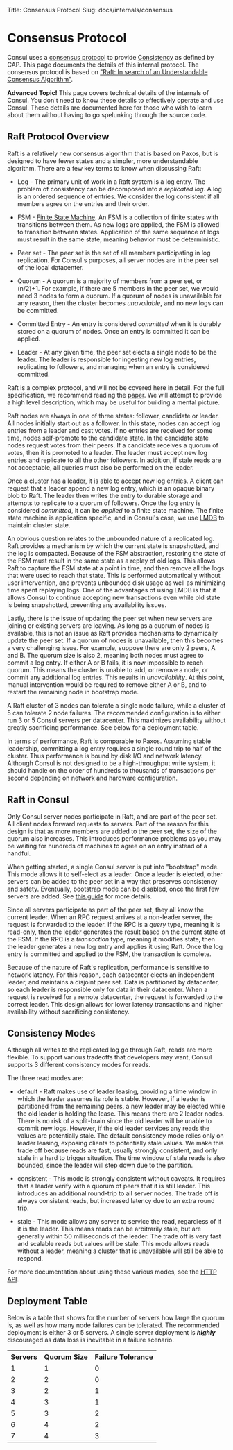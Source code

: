 Title: Consensus Protocol
Slug: docs/internals/consensus


# Consensus Protocol

Consul uses a [consensus protocol](http://en.wikipedia.org/wiki/Consensus_(computer_science))
to provide [Consistency](http://en.wikipedia.org/wiki/CAP_theorem) as defined by CAP.
This page documents the details of this internal protocol. The consensus protocol is based on
["Raft: In search of an Understandable Consensus Algorithm"](https://ramcloud.stanford.edu/wiki/download/attachments/11370504/raft.pdf).

<div class="alert alert-block alert-warning">
<strong>Advanced Topic!</strong> This page covers technical details of
the internals of Consul. You don't need to know these details to effectively
operate and use Consul. These details are documented here for those who wish
to learn about them without having to go spelunking through the source code.
</div>

## Raft Protocol Overview

Raft is a relatively new consensus algorithm that is based on Paxos,
but is designed to have fewer states and a simpler, more understandable
algorithm. There are a few key terms to know when discussing Raft:

* Log - The primary unit of work in a Raft system is a log entry. The problem
of consistency can be decomposed into a *replicated log*. A log is an ordered
sequence of entries. We consider the log consistent if all members agree on
the entries and their order.

* FSM - [Finite State Machine](http://en.wikipedia.org/wiki/Finite-state_machine).
An FSM is a collection of finite states with transitions between them. As new logs
are applied, the FSM is allowed to transition between states. Application of the
same sequence of logs must result in the same state, meaning behavior must be deterministic.

* Peer set - The peer set is the set of all members participating in log replication.
For Consul's purposes, all server nodes are in the peer set of the local datacenter.

* Quorum - A quorum is a majority of members from a peer set, or (n/2)+1.
For example, if there are 5 members in the peer set, we would need 3 nodes
to form a quorum. If a quorum of nodes is unavailable for any reason, then the
cluster becomes *unavailable*, and no new logs can be committed.

* Committed Entry - An entry is considered *committed* when it is durably stored
on a quorum of nodes. Once an entry is committed it can be applied.

* Leader - At any given time, the peer set elects a single node to be the leader.
The leader is responsible for ingesting new log entries, replicating to followers,
and managing when an entry is considered committed.

Raft is a complex protocol, and will not be covered here in detail. For the full
specification, we recommend reading the [paper](https://ramcloud.stanford.edu/wiki/download/attachments/11370504/raft.pdf). We will attempt to provide a high
level description, which may be useful for building a mental picture.

Raft nodes are always in one of three states: follower, candidate or leader. All
nodes initially start out as a follower. In this state, nodes can accept log entries
from a leader and cast votes. If no entries are received for some time, nodes
self-promote to the candidate state. In the candidate state nodes request votes from
their peers. If a candidate receives a quorum of votes, then it is promoted to a leader.
The leader must accept new log entries and replicate to all the other followers.
In addition, if stale reads are not acceptable, all queries must also be performed on
the leader.

Once a cluster has a leader, it is able to accept new log entries. A client can
request that a leader append a new log entry, which is an opaque binary blob to
Raft. The leader then writes the entry to durable storage and attempts to replicate
to a quorum of followers. Once the log entry is considered *committed*, it can be
*applied* to a finite state machine. The finite state machine is application specific,
and in Consul's case, we use [LMDB](http://symas.com/mdb/) to maintain cluster state.

An obvious question relates to the unbounded nature of a replicated log. Raft provides
a mechanism by which the current state is snapshotted, and the log is compacted. Because
of the FSM abstraction, restoring the state of the FSM must result in the same state
as a replay of old logs. This allows Raft to capture the FSM state at a point in time,
and then remove all the logs that were used to reach that state. This is performed automatically
without user intervention, and prevents unbounded disk usage as well as minimizing
time spent replaying logs. One of the advantages of using LMDB is that it allows Consul
to continue accepting new transactions even while old state is being snapshotted,
preventing any availability issues.

Lastly, there is the issue of updating the peer set when new servers are joining
or existing servers are leaving. As long as a quorum of nodes is available, this
is not an issue as Raft provides mechanisms to dynamically update the peer set.
If a quorum of nodes is unavailable, then this becomes a very challenging issue.
For example, suppose there are only 2 peers, A and B. The quorum size is also
2, meaning both nodes must agree to commit a log entry. If either A or B fails,
it is now impossible to reach quorum. This means the cluster is unable to add,
or remove a node, or commit any additional log entries. This results in *unavailability*.
At this point, manual intervention would be required to remove either A or B,
and to restart the remaining node in bootstrap mode.

A Raft cluster of 3 nodes can tolerate a single node failure, while a cluster
of 5 can tolerate 2 node failures. The recommended configuration is to either
run 3 or 5 Consul servers per datacenter. This maximizes availability without
greatly sacrificing performance. See below for a deployment table.

In terms of performance, Raft is comparable to Paxos. Assuming stable leadership,
committing a log entry requires a single round trip to half of the cluster.
Thus performance is bound by disk I/O and network latency. Although Consul is
not designed to be a high-throughput write system, it should handle on the order
of hundreds to thousands of transactions per second depending on network and
hardware configuration.

## Raft in Consul

Only Consul server nodes participate in Raft, and are part of the peer set. All
client nodes forward requests to servers. Part of the reason for this design is
that as more members are added to the peer set, the size of the quorum also increases.
This introduces performance problems as you may be waiting for hundreds of machines
to agree on an entry instead of a handful.

When getting started, a single Consul server is put into "bootstrap" mode. This mode
allows it to self-elect as a leader. Once a leader is elected, other servers can be
added to the peer set in a way that preserves consistency and safety. Eventually,
bootstrap mode can be disabled, once the first few servers are added. See [this
guide](/docs/guides/bootstrapping.html) for more details.

Since all servers participate as part of the peer set, they all know the current
leader. When an RPC request arrives at a non-leader server, the request is
forwarded to the leader. If the RPC is a *query* type, meaning it is read-only,
then the leader generates the result based on the current state of the FSM. If
the RPC is a *transaction* type, meaning it modifies state, then the leader
generates a new log entry and applies it using Raft. Once the log entry is committed
and applied to the FSM, the transaction is complete.

Because of the nature of Raft's replication, performance is sensitive to network
latency. For this reason, each datacenter elects an independent leader, and maintains
a disjoint peer set. Data is partitioned by datacenter, so each leader is responsible
only for data in their datacenter. When a request is received for a remote datacenter,
the request is forwarded to the correct leader. This design allows for lower latency
transactions and higher availability without sacrificing consistency.

## Consistency Modes

Although all writes to the replicated log go through Raft, reads are more
flexible. To support various tradeoffs that developers may want, Consul
supports 3 different consistency modes for reads.

The three read modes are:

* default - Raft makes use of leader leasing, providing a time window
  in which the leader assumes its role is stable. However, if a leader
  is partitioned from the remaining peers, a new leader may be elected
  while the old leader is holding the lease. This means there are 2 leader
  nodes. There is no risk of a split-brain since the old leader will be
  unable to commit new logs. However, if the old leader services any reads
  the values are potentially stale. The default consistency mode relies only
  on leader leasing, exposing clients to potentially stale values. We make
  this trade off because reads are fast, usually strongly consistent, and
  only stale in a hard to trigger situation. The time window of stale reads
  is also bounded, since the leader will step down due to the partition.

* consistent - This mode is strongly consistent without caveats. It requires
  that a leader verify with a quorum of peers that it is still leader. This
  introduces an additional round-trip to all server nodes. The trade off is
  always consistent reads, but increased latency due to an extra round trip.

* stale - This mode allows any server to service the read, regardless of if
  it is the leader. This means reads can be arbitrarily stale, but are generally
  within 50 milliseconds of the leader. The trade off is very fast and scalable
  reads but values will be stale. This mode allows reads without a leader, meaning
  a cluster that is unavailable will still be able to respond.

For more documentation about using these various modes, see the [HTTP API](/docs/agent/http.html).

## Deployment Table

Below is a table that shows for the number of servers how large the
quorum is, as well as how many node failures can be tolerated. The
recommended deployment is either 3 or 5 servers. A single server deployment
is _**highly**_ discouraged as data loss is inevitable in a failure scenario.

<table class="table table-bordered table-striped">
<tr>
<th>Servers</th>
<th>Quorum Size</th>
<th>Failure Tolerance</th>
</tr>
<tr>
<td>1</td>
<td>1</td>
<td>0</td>
</tr>
<tr>
<td>2</td>
<td>2</td>
<td>0</td>
</tr>
<tr class="warning">
<td>3</td>
<td>2</td>
<td>1</td>
</tr>
<tr>
<td>4</td>
<td>3</td>
<td>1</td>
</tr>
<tr class="warning">
<td>5</td>
<td>3</td>
<td>2</td>
</tr>
<tr>
<td>6</td>
<td>4</td>
<td>2</td>
</tr>
<tr>
<td>7</td>
<td>4</td>
<td>3</td>
</tr>
</table>

